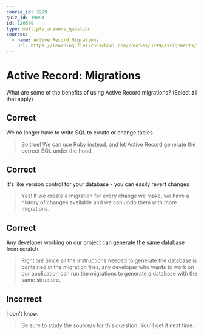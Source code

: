 ```yaml
---
course_id: 3299
quiz_id: 19094
id: 120599
type: multiple_answers_question
sources:
  - name: Active Record Migrations
    url: https://learning.flatironschool.com/courses/3299/assignments/74082
---
```


# Active Record: Migrations

What are some of the benefits of using Active Record migrations? (Select **all**
that apply)

## Correct

We no longer have to write SQL to create or change tables

> So true! We can use Ruby instead, and let Active Record generate the correct
> SQL under the hood.

## Correct

It's like version control for your database - you can easily revert changes

> Yes! If we create a migration for every change we make, we have a history of
> changes available and we can undo them with more migrations.

## Correct

Any developer working on our project can generate the same database from scratch

> Right on! Since all the instructions needed to generate the database is
> contained in the migration files, any developer who wants to work on our
> application can run the migrations to generate a database with the same
> structure.

## Incorrect

I don't know.

> Be sure to study the source/s for this question. You'll get it next time.
